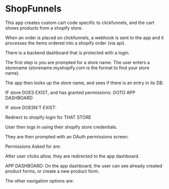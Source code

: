 # ShopFunnels

This app creates custom cart code specific to clickfunnels, and the cart shows products from a shopify store.

When an order is placed on clickfunnels, a webhook is sent to the app and it processes the items ordered into a shopify order (via api).

There is a backend dashboard that is protected with a login.

The first step is you are prompted for a store name.  The user enters a storename (storename.myshopify.com is the format to find your store name).

The app then looks up the store name, and sees if there is an entry in its DB.

IF store DOES EXIST, and has granted permissions:
GOTO APP DASHBOARD

IF store DOESN'T EXIST:

Redirect to shopify login for THAT STORE

User then logs in using their shopify store credentials.

They are then prompted with an OAuth permissions screen.

Permissions Asked for are:


After user clicks allow, they are redirected to the app dashboard.


APP DASHBOARD:
On the app dashboard, the user can see already created product forms, or create a new product form.

The other navigation options are:
